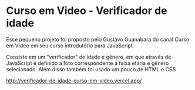 # Curso em Video - Verificador de idade
Esse pequeno projeto foi proposto pelo Gustavo Guanabara do canal Curso em Video em seu curso introdutório para JavaScript.

Consiste em um "verificador" de idade e gênero, em que através de JavaScript é definido a foto correspondente a faixa etária e gênero selecionado. Além disso também foi usado um pouco de HTML e CSS

http://verificador-de-idade-curso-em-video.vercel.app/
